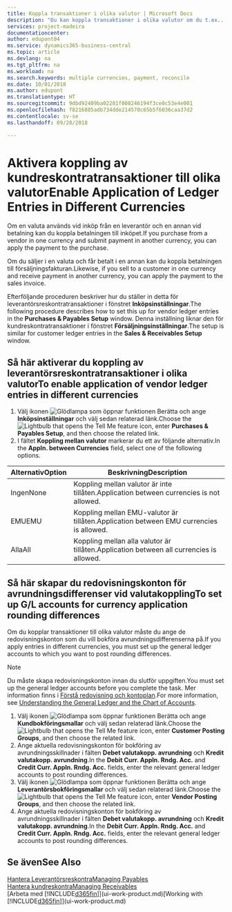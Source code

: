 ```yaml
---
title: Koppla transaktioner i olika valutor | Microsoft Docs
description: "Du kan koppla transaktioner i olika valutor om du t.ex.. säljer i en valuta och får betalningen i en annan valuta."
services: project-madeira
documentationcenter: 
author: edupont04
ms.service: dynamics365-business-central
ms.topic: article
ms.devlang: na
ms.tgt_pltfrm: na
ms.workload: na
ms.search.keywords: multiple currencies, payment, reconcile
ms.date: 10/01/2018
ms.author: edupont
ms.translationtype: HT
ms.sourcegitcommit: 9dbd92409ba02281f008246194f3ce0c53e4e001
ms.openlocfilehash: f8216885adb734dde214570c65b5f6036caa37d2
ms.contentlocale: sv-se
ms.lasthandoff: 09/28/2018

---
```

# <a name="enable-application-of-ledger-entries-in-different-currencies"></a><span data-ttu-id="198e1-103">Aktivera koppling av kundreskontratransaktioner till olika valutor</span><span class="sxs-lookup"><span data-stu-id="198e1-103">Enable Application of Ledger Entries in Different Currencies</span></span>
<span data-ttu-id="198e1-104">Om en valuta används vid inköp från en leverantör och en annan vid betalning kan du koppla betalningen till inköpet.</span><span class="sxs-lookup"><span data-stu-id="198e1-104">If you purchase from a vendor in one currency and submit payment in another currency, you can apply the payment to the purchase.</span></span>

<span data-ttu-id="198e1-105">Om du säljer i en valuta och får betalt i en annan kan du koppla betalningen till försäljningsfakturan.</span><span class="sxs-lookup"><span data-stu-id="198e1-105">Likewise, if you sell to a customer in one currency and receive payment in another currency, you can apply the payment to the sales invoice.</span></span>

<span data-ttu-id="198e1-106">Efterföljande proceduren beskriver hur du ställer in detta för leverantörsreskontratransaktioner i fönstret **Inköpsinställningar**.</span><span class="sxs-lookup"><span data-stu-id="198e1-106">The following procedure describes how to set this up for vendor ledger entries in the **Purchases & Payables Setup** window.</span></span> <span data-ttu-id="198e1-107">Denna inställning liknar den för kundreskontratransaktioner i fönstret **Försäljningsinställningar**.</span><span class="sxs-lookup"><span data-stu-id="198e1-107">The setup is similar for customer ledger entries in the **Sales & Receivables Setup** window.</span></span>

## <a name="to-enable-application-of-vendor-ledger-entries-in-different-currencies"></a><span data-ttu-id="198e1-108">Så här aktiverar du koppling av leverantörsreskontratransaktioner i olika valutor</span><span class="sxs-lookup"><span data-stu-id="198e1-108">To enable application of vendor ledger entries in different currencies</span></span>
1. <span data-ttu-id="198e1-109">Välj ikonen ![Glödlampa som öppnar funktionen Berätta](media/ui-search/search_small.png "Berätta vad du vill göra") och ange **Inköpsinställningar** och välj sedan relaterad länk.</span><span class="sxs-lookup"><span data-stu-id="198e1-109">Choose the ![Lightbulb that opens the Tell Me feature](media/ui-search/search_small.png "Tell me what you want to do") icon, enter **Purchases & Payables Setup**, and then choose the related link.</span></span>
2. <span data-ttu-id="198e1-110">I fältet **Koppling mellan valutor** markerar du ett av följande alternativ.</span><span class="sxs-lookup"><span data-stu-id="198e1-110">In the **Appln. between Currencies** field, select one of the following options.</span></span>

| <span data-ttu-id="198e1-111">Alternativ</span><span class="sxs-lookup"><span data-stu-id="198e1-111">Option</span></span> | <span data-ttu-id="198e1-112">Beskrivning</span><span class="sxs-lookup"><span data-stu-id="198e1-112">Description</span></span> |
| --- | --- |
| <span data-ttu-id="198e1-113">Ingen</span><span class="sxs-lookup"><span data-stu-id="198e1-113">None</span></span> |<span data-ttu-id="198e1-114">Koppling mellan valutor är inte tillåten.</span><span class="sxs-lookup"><span data-stu-id="198e1-114">Application between currencies is not allowed.</span></span> |
| <span data-ttu-id="198e1-115">EMU</span><span class="sxs-lookup"><span data-stu-id="198e1-115">EMU</span></span> |<span data-ttu-id="198e1-116">Koppling mellan EMU-valutor är tillåten.</span><span class="sxs-lookup"><span data-stu-id="198e1-116">Application between EMU currencies is allowed.</span></span> |
| <span data-ttu-id="198e1-117">Alla</span><span class="sxs-lookup"><span data-stu-id="198e1-117">All</span></span> |<span data-ttu-id="198e1-118">Koppling mellan alla valutor är tillåten.</span><span class="sxs-lookup"><span data-stu-id="198e1-118">Application between all currencies is allowed.</span></span> |

## <a name="to-set-up-gl-accounts-for-currency-application-rounding-differences"></a><span data-ttu-id="198e1-119">Så här skapar du redovisningskonton för avrundningsdifferenser vid valutakoppling</span><span class="sxs-lookup"><span data-stu-id="198e1-119">To set up G/L accounts for currency application rounding differences</span></span>  
<span data-ttu-id="198e1-120">Om du kopplar transaktioner till olika valutor måste du ange de redovisningskonton som du vill bokföra avrundningsdifferenserna på.</span><span class="sxs-lookup"><span data-stu-id="198e1-120">If you apply entries in different currencies, you must set up the general ledger accounts to which you want to post rounding differences.</span></span>  

> [!NOTE]  
>  <span data-ttu-id="198e1-121">Du måste skapa redovisningskonton innan du slutför uppgiften.</span><span class="sxs-lookup"><span data-stu-id="198e1-121">You must set up the general ledger accounts before you complete the task.</span></span> <span data-ttu-id="198e1-122">Mer information finns i [Förstå redovisning och kontoplan](finance-general-ledger.md).</span><span class="sxs-lookup"><span data-stu-id="198e1-122">For more information, see [Understanding the General Ledger and the Chart of Accounts](finance-general-ledger.md).</span></span>

1. <span data-ttu-id="198e1-123">Välj ikonen ![Glödlampa som öppnar funktionen Berätta](media/ui-search/search_small.png "Berätta vad du vill göra") och ange **Kundbokföringsmallar** och välj sedan relaterad länk.</span><span class="sxs-lookup"><span data-stu-id="198e1-123">Choose the ![Lightbulb that opens the Tell Me feature](media/ui-search/search_small.png "Tell me what you want to do") icon, enter **Customer Posting Groups**, and then choose the related link.</span></span>  
2. <span data-ttu-id="198e1-124">Ange aktuella redovisningskonton för bokföring av avrundningsskillnader i fälten **Debet valutakopp. avrundning** och **Kredit valutakopp. avrundning**.</span><span class="sxs-lookup"><span data-stu-id="198e1-124">In the **Debit Curr. Appln. Rndg. Acc.** and **Credit Curr. Appln. Rndg. Acc.** fields, enter the relevant general ledger accounts to post rounding differences.</span></span>  
3. <span data-ttu-id="198e1-125">Välj ikonen ![Glödlampa som öppnar funktionen Berätta](media/ui-search/search_small.png "Berätta vad du vill göra") och ange **Leverantörsbokföringsmallar** och välj sedan relaterad länk.</span><span class="sxs-lookup"><span data-stu-id="198e1-125">Choose the ![Lightbulb that opens the Tell Me feature](media/ui-search/search_small.png "Tell me what you want to do") icon, enter **Vendor Posting Groups**, and then choose the related link.</span></span>  
4. <span data-ttu-id="198e1-126">Ange aktuella redovisningskonton för bokföring av avrundningsskillnader i fälten **Debet valutakopp. avrundning** och **Kredit valutakopp. avrundning**.</span><span class="sxs-lookup"><span data-stu-id="198e1-126">In the **Debit Curr. Appln. Rndg. Acc.** and **Credit Curr. Appln. Rndg. Acc.** fields, enter the relevant general ledger accounts to post rounding differences.</span></span>  

## <a name="see-also"></a><span data-ttu-id="198e1-127">Se även</span><span class="sxs-lookup"><span data-stu-id="198e1-127">See Also</span></span>
[<span data-ttu-id="198e1-128">Hantera Leverantörsreskontra</span><span class="sxs-lookup"><span data-stu-id="198e1-128">Managing Payables</span></span>](payables-manage-payables.md)  
[<span data-ttu-id="198e1-129">Hantera kundreskontra</span><span class="sxs-lookup"><span data-stu-id="198e1-129">Managing Receivables</span></span>](receivables-manage-receivables.md)  
<span data-ttu-id="198e1-130">[Arbeta med [!INCLUDE[d365fin](includes/d365fin_md.md)]](ui-work-product.md)</span><span class="sxs-lookup"><span data-stu-id="198e1-130">[Working with [!INCLUDE[d365fin](includes/d365fin_md.md)]](ui-work-product.md)</span></span>

